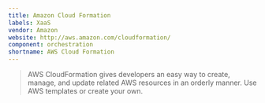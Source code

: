 ```yaml
---
title: Amazon Cloud Formation
labels: XaaS
vendor: Amazon
website: http://aws.amazon.com/cloudformation/
component: orchestration
shortname: AWS Cloud Formation
---
```

> AWS CloudFormation gives developers an easy way to create, manage, and update related AWS resources in an orderly manner. Use AWS templates or create your own.
